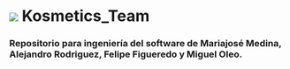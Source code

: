 # ![](https://raw.githubusercontent.com/DavidContrerasICAI/javaCourseExamples/master/images/logo.jpg) Kosmetics_Team
### Repositorio para ingeniería del software de Mariajosé Medina, Alejandro Rodriguez, Felipe Figueredo y Miguel Oleo.
